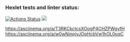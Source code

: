 ### Hexlet tests and linter status:
[![Actions Status](https://github.com/DanilCrazy99/fullstack-javascript-project-44/workflows/hexlet-check/badge.svg)](https://github.com/DanilCrazy99/fullstack-javascript-project-44/actions)
<a href="https://codeclimate.com/github/DanilCrazy99/fullstack-javascript-project-44/maintainability"><img src="https://api.codeclimate.com/v1/badges/909958f084b2dd127674/maintainability" /></a>

https://asciinema.org/a/T3RKCkctcsXOogP4CHZPWgyfH
https://asciinema.org/a/w0wNinpjvJOpHcbVw1hOL0oqC